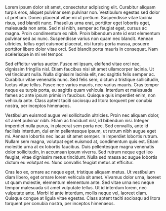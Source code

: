 Lorem ipsum dolor sit amet, consectetur adipiscing elit. Curabitur aliquam turpis eros, aliquet pulvinar sem pulvinar non. Vestibulum egestas sed dolor ut pretium. Donec placerat vitae mi ut pretium. Suspendisse vitae lacinia risus, sed blandit nunc. Phasellus urna erat, porttitor eget lobortis eget, malesuada non ante. Sed nisi nibh, semper ac feugiat eget, cursus ac magna. Proin condimentum ex nibh. Proin bibendum ante id erat elementum pulvinar sed ac nunc. Suspendisse varius non quam nec blandit. Aenean ultricies, tellus eget euismod placerat, nisi turpis porta massa, posuere porttitor libero dolor vitae orci. Sed blandit porta mauris in consequat. Nam scelerisque in mi vel tempor.

Sed efficitur varius auctor. Fusce mi ipsum, eleifend vitae orci nec, dignissim fringilla nisl. Etiam faucibus nisi sit amet ullamcorper lacinia. Ut vel tincidunt nulla. Nulla dignissim lacinia elit, nec sagittis felis semper ac. Curabitur vitae venenatis nunc. Sed felis sem, dictum a tristique sollicitudin, luctus vitae tellus. Fusce nec varius mauris, nec varius mauris. Cras tempor neque eu turpis porta, eu sagittis quam vehicula. Interdum et malesuada fames ac ante ipsum primis in faucibus. Quisque quis imperdiet enim, non vehicula ante. Class aptent taciti sociosqu ad litora torquent per conubia nostra, per inceptos himenaeos.

Vestibulum euismod augue vel sollicitudin ultricies. Proin nec aliquam dolor, sit amet pulvinar nibh. Etiam ac tincidunt nisl, id bibendum nisi. Integer imperdiet nulla purus, in placerat sem porta nec. Sed convallis, ante id facilisis interdum, dui enim pellentesque ipsum, ut rutrum nibh augue eget mi. Aenean lobortis nec lacus sit amet semper. In imperdiet lobortis rutrum. Nullam sem magna, volutpat eget euismod at, condimentum quis est. Etiam molestie urna at ex lobortis faucibus. Duis pellentesque magna venenatis dolor sollicitudin, in accumsan ipsum viverra. Sed rutrum neque eget leo feugiat, vitae dignissim metus tincidunt. Nulla sed massa ac augue lobortis dictum eu volutpat ex. Nunc convallis feugiat metus at efficitur.

Cras leo ex, ornare ac neque eget, tristique aliquam metus. Ut vestibulum diam libero, eget ornare lorem vehicula sit amet. Vivamus dolor urna, laoreet ut quam molestie, elementum elementum ante. Sed vitae urna nec neque tempor malesuada sit amet vulputate tellus. Ut id interdum lorem, nec vulputate ante. Morbi id ante interdum, mollis neque vel, laoreet diam. Quisque congue at ligula vitae egestas. Class aptent taciti sociosqu ad litora torquent per conubia nostra, per inceptos himenaeos. 
